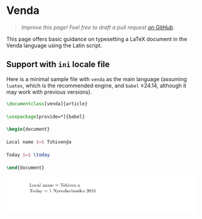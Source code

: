 # Venda

<blockquote>
  <p><em>Improve this page! Feel free to draft a pull request <a href="https://github.com/latex3/babel/tree/docs/docs">on GitHub</a></em>.</p>
</blockquote>

This page offers basic guidance on typesetting a LaTeX document in the
Venda language using the Latin script.

## Support with `ini` locale file

Here is a minimal sample file with `venda` as the main language
(assuming `luatex`, which is the recommended engine, and `babel` ≥24.14,
although it may work with previous versions).

```tex
\documentclass[venda]{article}

\usepackage[provide=*]{babel}

\begin{document}

Local name $=$ Tshivenḓa

Today $=$ \today

\end{document}
```

![](../media/locale-venda.png)